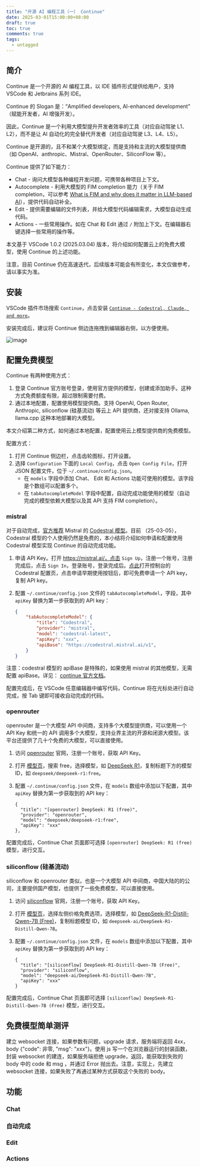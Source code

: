 ```yaml
---
title: "开源 AI 编程工具（一） Continue"
date: 2025-03-01T15:00:00+08:00
draft: true
toc: true
comments: true
tags:
  - untagged
---
```


## 简介

Continue 是一个开源的 AI 编程工具，以 IDE 插件形式提供给用户，支持 VSCode 和 Jetbrains 系列 IDE。

Continue 的 Slogan 是：“Amplified developers, AI-enhanced development” （赋能开发者，AI 增强开发）。

因此，Continue 是一个利用大模型提升开发者效率的工具（对应自动驾驶 L1、L2），而不是让 AI 自动化的完全替代开发者（对应自动驾驶 L3、L4、L5）。

Continue 是开源的，且不和某个大模型绑定，而是支持和主流的大模型提供商（如 OpenAI、anthropic、Mistral、OpenRouter、SiliconFlow 等）。

Continue 提供了如下能力：

* Chat - 询问大模型各种编程开发问题，可携带各种项目上下文。
* Autocomplete - 利用大模型的 FIM completion 能力（关于 FIM completion，可以参考 [What is FIM and why does it matter in LLM-based AI](https://medium.com/@SymeCloud/what-is-fim-and-why-does-it-matter-in-llm-based-ai-53f33385585b)），提供代码自动补全。
* Edit - 提供需要编辑的文件列表，并给大模型代码编辑需求，大模型自动生成代码。
* Actions - 一些常用操作。如在 Chat 和 Edit 通过 `/` 附加上下文。在编辑器右键选择一些常用的操作等。

本文基于 VSCode 1.0.2 (2025.03.04) 版本，将介绍如何配置云上的免费大模型，使用 Continue 的上述功能。

注意，目前 Continue 仍在高速迭代，后续版本可能会有所变化，本文仅做参考，请以事实为准。

## 安装

VSCode 插件市场搜索 `Continue`，点击安装 [`Continue - Codestral, Claude, and more`](https://marketplace.visualstudio.com/items?itemName=Continue.continue)。

安装完成后，建议将 Continue 侧边连拖拽到编辑器右侧，以方便使用。

![image](/image/continue-move-to-right-sidebar.gif)

## 配置免费模型

Continue 有两种使用方式：

1. 登录 Continue 官方账号登录，使用官方提供的模型，创建或添加助手。这种方式免费额度有限，超过限制需要付费。
2. 通过本地配置，配置使用模型提供商。支持 OpenAI, Open Router, Anthropic, siliconflow (硅基流动) 等云上 API 提供商，还对接支持 Ollama, llama.cpp 这种本地部署的大模型。

本文介绍第二种方式，如何通过本地配置，配置使用云上模型提供商的免费模型。

配置方式：
1. 打开 Continue 侧边栏，点击齿轮图标，打开设置。
2. 选择 `Configuration` 下面的 `Local Config`，点击 `Open Config File`，打开 JSON 配置文件，位于 `~/.continue/config.json`。
    * 在 `models` 字段中添加 Chat、 Edit 和 Actions 功能可使用的模型。该字段是个数组可以配置多个。
    * 在 `tabAutocompleteModel` 字段中配置，自动完成功能使用的模型（自动完成的模型依赖大模型以及其 API 支持 FIM completion）。

### mistral

对于自动完成，[官方推荐](https://docs.continue.dev/autocomplete/model-setup) Mistral 的 [Codestral 模型](https://mistral.ai/news/codestral-2501)。目前 （25-03-05），Codestral 模型的个人使用仍然是免费的，本小结将介绍如何申请和配置使用 Codestral 模型实现 Continue 的自动完成功能。

1. 申请 API Key。打开 https://mistral.ai/，点击 `Sign Up`，注册一个账号，注册完成后，点击 `Sign In`，登录账号，登录完成后。[点此](https://console.mistral.ai/codestral)打开控制台的 Codestral 配置页，点击申请早期使用按钮后，即可免费申请一个 API key，复制 API key。
2. 配置 `~/.continue/config.json` 文件的 `tabAutocompleteModel`，字段，其中 `apiKey` 替换为第一步获取到的 API key：

    ```json
    {
        "tabAutocompleteModel": {
            "title": "Codestral",
            "provider": "mistral",
            "model": "codestral-latest",
            "apiKey": "xxx",
            "apiBase": "https://codestral.mistral.ai/v1",
        }
    }
    ```

注意：codestral 模型的 apiBase 是特殊的，如果使用 mistral 的其他模型，无需配置 apiBase。详见： [continue 官方文档](https://docs.continue.dev/customize/model-providers/mistral)。

配置完成后，在 VSCode 任意编辑器中编写代码，Continue 将在光标处进行自动完成，按 Tab 键即可接收自动完成的代码。

### openrouter

openrouter 是一个大模型 API 中间商，支持多个大模型提供商，可以使用一个 API Key 和统一的 API 调用多个大模型，支持业界主流的开源和闭源大模型。该平台还提供了几十个免费的大模型，可以直接使用。

1. 访问 [openrouter](https://openrouter.ai/) 官网，注册一个账号，获取 API Key。
2. 打开 [模型页](https://openrouter.ai/models)，搜索 free，选择模型，如 [DeepSeek R1](https://openrouter.ai/deepseek/deepseek-r1:free)，复制标题下方的模型 ID，如 `deepseek/deepseek-r1:free`。
3. 配置 `~/.continue/config.json` 文件，在 `models` 数组中添加以下配置，其中 `apiKey` 替换为第一步获取到的 API key：

    ```
    {
      "title": "[openrouter] DeepSeek: R1 (free)",
      "provider": "openrouter",
      "model": "deepseek/deepseek-r1:free",
      "apiKey": "xxx"
    },
    ```

配置完成后，Continue Chat 页面即可选择 `[openrouter] DeepSeek: R1 (free)` 模型，进行交互。

### siliconflow (硅基流动)

siliconflow 和 openrouter 类似，也是一个大模型 API 中间商，中国大陆的的公司，主要提供国产模型，也提供了一些免费模型，可以直接使用。

1. 访问 [siliconflow](https://siliconflow.cn/zh-cn/) 官网，注册一个账号，获取 API Key。
2. 打开 [模型页](https://cloud.siliconflow.cn/models)，选择左侧价格免费选项，选择模型，如 [DeepSeek-R1-Distill-Qwen-7B (Free)](https://cloud.siliconflow.cn/models?target=deepseek-ai/DeepSeek-R1-Distill-Qwen-7B)，复制标题模型 ID，如 `deepseek-ai/DeepSeek-R1-Distill-Qwen-7B`。
3. 配置 `~/.continue/config.json` 文件，在 `models` 数组中添加以下配置，其中 `apiKey` 替换为第一步获取到的 API key：

    ```
    {
      "title": "[siliconflow] DeepSeek-R1-Distill-Qwen-7B (Free)",
      "provider": "siliconflow",
      "model": "deepseek-ai/DeepSeek-R1-Distill-Qwen-7B",
      "apiKey": "xxx"
    }
    ```

配置完成后，Continue Chat 页面即可选择 `[siliconflow] DeepSeek-R1-Distill-Qwen-7B (Free)` 模型，进行交互。

## 免费模型简单测评

建立 websocket 连接，如果参数有问题，upgrade 请求，服务端将返回 4xx， body {"code": 非零, "msg": "xxx"}。使用 js 写一个在浏览器运行的封装函数，封装 websocket 的建连，如果服务端拒绝 upgrade，返回，能获取到失败的 body 中的 code 和 msg ，并通过 Error 抛出去。注意，实现上，先建立 websocket 连接，如果失败了再通过某种方式获取这个失败的 body。

## 功能

### Chat

### 自动完成

### Edit

### Actions
